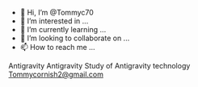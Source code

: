 - 👋 Hi, I’m @Tommyc70
- 👀 I’m interested in ...
- 🌱 I’m currently learning ...
- 💞️ I’m looking to collaborate on ...
- 📫 How to reach me ...

<!---
Tommyc70/Tommyc70 is a ✨ special ✨ repository because its `README.md` (this file) appears on your GitHub profile.
You can click the Preview link to take a look at your changes.
--->
Antigravity
Antigravity
Study of Antigravity technology 
Tommycornish2@gmail.com 
